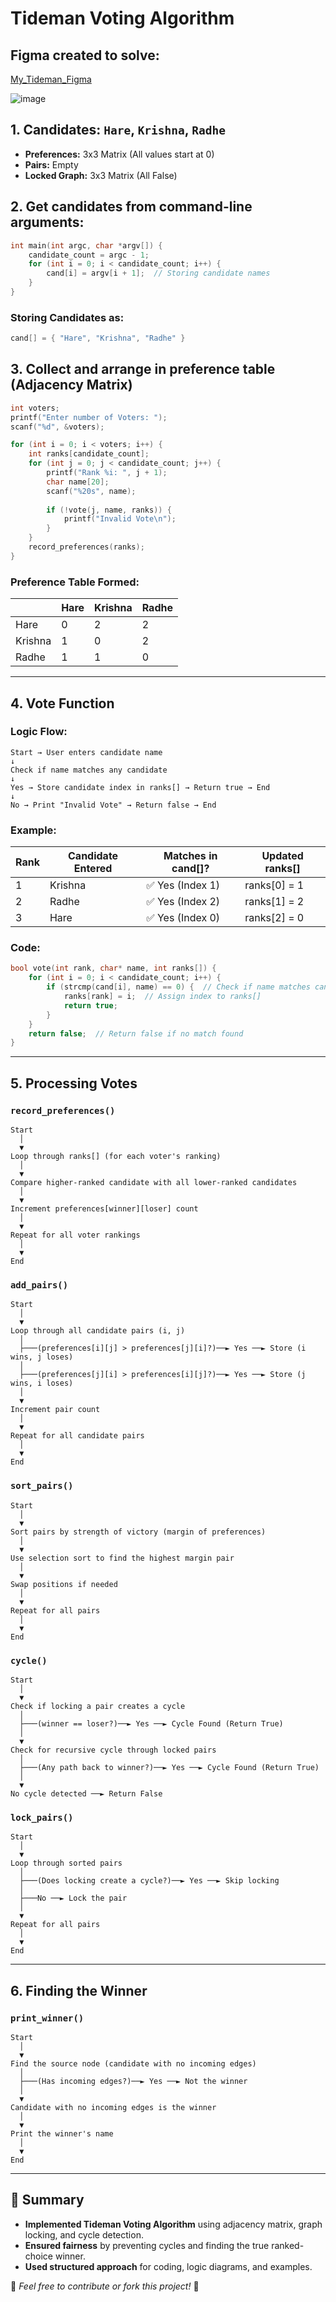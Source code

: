 # Tideman Voting Algorithm

## Figma created to solve:
[My_Tideman_Figma](https://www.figma.com/board/DwU95heb5O30HirnHSU0zl/cs50?node-id=2001-2&t=mZ0wXBTSkmlzQKoJ-1)

![image](https://github.com/user-attachments/assets/c9bb0892-a763-4f63-a31d-b36417e9f350)

## 1. Candidates: `Hare`, `Krishna`, `Radhe`
- **Preferences:**  3x3 Matrix (All values start at 0)
- **Pairs:** Empty
- **Locked Graph:** 3x3 Matrix (All False)

## 2. Get candidates from command-line arguments:
```c
int main(int argc, char *argv[]) {
    candidate_count = argc - 1;
    for (int i = 0; i < candidate_count; i++) {
        cand[i] = argv[i + 1];  // Storing candidate names
    }
}
```

### Storing Candidates as:
```c
cand[] = { "Hare", "Krishna", "Radhe" }
```

## 3. Collect and arrange in preference table (Adjacency Matrix)
```c
int voters;
printf("Enter number of Voters: ");
scanf("%d", &voters);

for (int i = 0; i < voters; i++) {
    int ranks[candidate_count];
    for (int j = 0; j < candidate_count; j++) {
        printf("Rank %i: ", j + 1);
        char name[20];
        scanf("%20s", name);
        
        if (!vote(j, name, ranks)) {
            printf("Invalid Vote\n");
        }
    }
    record_preferences(ranks);
}
```

### Preference Table Formed:
|    | Hare | Krishna | Radhe |
|----|------|---------|-------|
| Hare  | 0    | 2       | 2     |
| Krishna | 1    | 0       | 2     |
| Radhe  | 1    | 1       | 0     |

---
## 4. **Vote Function**
### Logic Flow:
```
Start → User enters candidate name  
↓  
Check if name matches any candidate  
↓  
Yes → Store candidate index in ranks[] → Return true → End  
↓  
No → Print "Invalid Vote" → Return false → End
```

### Example:
| Rank | Candidate Entered | Matches in cand[]? | Updated ranks[] |
|------|------------------|-------------------|----------------|
| 1    | Krishna         | ✅ Yes (Index 1)  | ranks[0] = 1   |
| 2    | Radhe          | ✅ Yes (Index 2)  | ranks[1] = 2   |
| 3    | Hare           | ✅ Yes (Index 0)  | ranks[2] = 0   |

### Code:
```c
bool vote(int rank, char* name, int ranks[]) {
    for (int i = 0; i < candidate_count; i++) {
        if (strcmp(cand[i], name) == 0) {  // Check if name matches candidate list
            ranks[rank] = i;  // Assign index to ranks[]
            return true;
        }
    }
    return false;  // Return false if no match found
}
```

---
## 5. **Processing Votes**
### `record_preferences()`
```
Start
  │
  ▼
Loop through ranks[] (for each voter's ranking)
  │
  ▼
Compare higher-ranked candidate with all lower-ranked candidates
  │
  ▼
Increment preferences[winner][loser] count
  │
  ▼
Repeat for all voter rankings
  │
  ▼
End
```

### `add_pairs()`
```
Start
  │
  ▼
Loop through all candidate pairs (i, j)
  │
  ├───(preferences[i][j] > preferences[j][i]?)──► Yes ──► Store (i wins, j loses)
  │
  ├───(preferences[j][i] > preferences[i][j]?)──► Yes ──► Store (j wins, i loses)
  │
  ▼
Increment pair count
  │
  ▼
Repeat for all candidate pairs
  │
  ▼
End
```

### `sort_pairs()`
```
Start
  │
  ▼
Sort pairs by strength of victory (margin of preferences)
  │
  ▼
Use selection sort to find the highest margin pair
  │
  ▼
Swap positions if needed
  │
  ▼
Repeat for all pairs
  │
  ▼
End
```

### `cycle()`
```
Start
  │
  ▼
Check if locking a pair creates a cycle
  │
  ├───(winner == loser?)──► Yes ──► Cycle Found (Return True)
  │
  ▼
Check for recursive cycle through locked pairs
  │
  ├───(Any path back to winner?)──► Yes ──► Cycle Found (Return True)
  │
  ▼
No cycle detected ──► Return False
```

### `lock_pairs()`
```
Start
  │
  ▼
Loop through sorted pairs
  │
  ├───(Does locking create a cycle?)──► Yes ──► Skip locking
  │
  ├───No ──► Lock the pair
  │
  ▼
Repeat for all pairs
  │
  ▼
End
```

---
## 6. **Finding the Winner**
### `print_winner()`
```
Start
  │
  ▼
Find the source node (candidate with no incoming edges)
  │
  ├───(Has incoming edges?)──► Yes ──► Not the winner
  │
  ▼
Candidate with no incoming edges is the winner
  │
  ▼
Print the winner's name
  │
  ▼
End
```

---
## 📌 Summary
- **Implemented Tideman Voting Algorithm** using adjacency matrix, graph locking, and cycle detection.
- **Ensured fairness** by preventing cycles and finding the true ranked-choice winner.
- **Used structured approach** for coding, logic diagrams, and examples.

🔹 _Feel free to contribute or fork this project!_ 🚀

